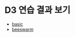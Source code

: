 # D3 연습 결과 보기
* [basic](https://econpanna.github.io/TIL/D3/basic.html)
* [beeswarm](https://econpanna.github.io/TIL/D3/beeswarm.html)
